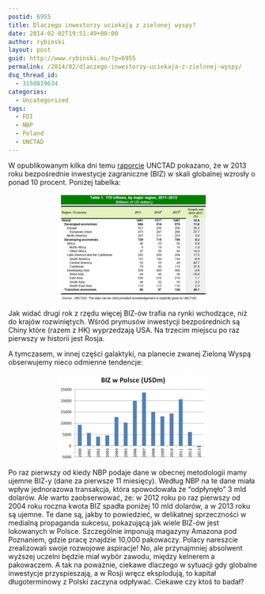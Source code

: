 ```yaml
---
postid: 6955
title: Dlaczego inwestorzy uciekają z zielonej wyspy?
date: 2014-02-02T19:51:49+00:00
author: rybinski
layout: post
guid: http://www.rybinski.eu/?p=6955
permalink: /2014/02/dlaczego-inwestorzy-uciekaja-z-zielonej-wyspy/
dsq_thread_id:
  - 3150819634
categories:
  - Uncategorized
tags:
  - FDI
  - NBP
  - Poland
  - UNCTAD
---
```

W opublikowanym kilka dni temu [raporcie](http://resources.rybinski.eu/resources/viewResource:cbc1dde4-8c0c-11e3-b3a3-001b24eff4d8) UNCTAD pokazano, że w 2013 roku bezpośrednie inwestycje zagraniczne (BIZ) w skali globalnej wzrosły o ponad 10 procent. Poniżej tabelka:

<p style="text-align: center;">
  <a href="/uploads/2014/02/UNCTAD_FDI_2013.jpg"><img class="size-medium wp-image-6956 aligncenter" title="UNCTAD_FDI_2013" src="/uploads/2014/02/UNCTAD_FDI_2013-300x217.jpg" alt="" width="300" height="217" /></a>
</p>

Jak widać drugi rok z rzędu więcej BIZ-ów trafia na rynki wchodzące, niż do krajów rozwiniętych. Wśród prymusów inwestycji bezpośrednich są Chiny które (razem z HK) wyprzedzają USA. Na trzecim miejscu po raz pierwszy w historii jest Rosja.

A tymczasem, w innej części galaktyki, na planecie zwanej Zieloną Wyspą obserwujemy nieco odmienne tendencje:

<p style="text-align: center;">
  <a href="/uploads/2014/02/BIZ_w_Polsce.jpg"><img class="wp-image-6957 aligncenter" title="BIZ_w_Polsce" src="/uploads/2014/02/BIZ_w_Polsce-300x175.jpg" alt="" width="300" height="175" /></a>
</p>

Po raz pierwszy od kiedy NBP podaje dane w obecnej metodologii mamy ujemne BIZ-y (dane za pierwsze 11 miesięcy). Według NBP na te dane miała wpływ jednorazowa transakcja, która spowodowała że “odpłynęło” 3 mld dolarów. Ale warto zaobserwować, że: w 2012 roku po raz pierwszy od 2004 roku roczna kwota BIZ spadła poniżej 10 mld dolarów, a w 2013 roku są ujemne. Te dane są, jakby to powiedzieć, w delikatnej sprzeczności w medialną propaganda sukcesu, pokazującą jak wiele BIZ-ów jest lokowanych w Polsce. Szczególnie imponują magazyny Amazona pod Poznaniem, gdzie pracę znajdzie 10,000 pakowaczy. Polacy nareszcie zrealizowali swoje rozwojowe aspiracje! No, ale przynajmniej absolwent wyższej uczelni będzie miał wybór zawodu, między kelnerem a pakowaczem. A tak na poważnie, ciekawe dlaczego w sytuacji gdy globalne inwestycje przyspieszają, a w Rosji wręcz eksplodują, to kapitał długoterminowy z Polski zaczyna odpływać. Ciekawe czy ktoś to badał?
